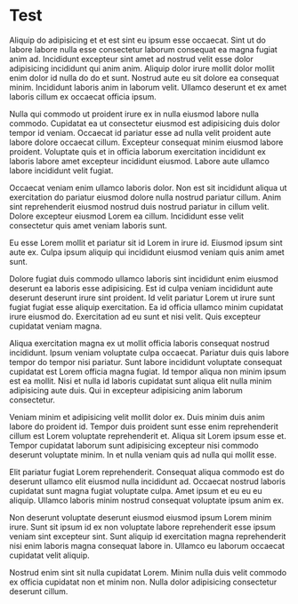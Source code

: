 # Test

Aliquip do adipisicing et et est sint eu ipsum esse occaecat. Sint ut do labore labore nulla esse consectetur laborum consequat ea magna fugiat anim ad. Incididunt excepteur sint amet ad nostrud velit esse dolor adipisicing incididunt qui anim anim. Aliquip dolor irure mollit dolor mollit enim dolor id nulla do do et sunt. Nostrud aute eu sit dolore ea consequat minim. Incididunt laboris anim in laborum velit. Ullamco deserunt et ex amet laboris cillum ex occaecat officia ipsum.

Nulla qui commodo ut proident irure ex in nulla eiusmod labore nulla commodo. Cupidatat ea ut consectetur eiusmod est adipisicing duis dolor tempor id veniam. Occaecat id pariatur esse ad nulla velit proident aute labore dolore occaecat cillum. Excepteur consequat minim eiusmod labore proident. Voluptate quis et in officia laborum exercitation incididunt ex laboris labore amet excepteur incididunt eiusmod. Labore aute ullamco labore incididunt velit fugiat.

Occaecat veniam enim ullamco laboris dolor. Non est sit incididunt aliqua ut exercitation do pariatur eiusmod dolore nulla nostrud pariatur cillum. Anim sint reprehenderit eiusmod nostrud duis nostrud pariatur in cillum velit. Dolore excepteur eiusmod Lorem ea cillum. Incididunt esse velit consectetur quis amet veniam laboris sunt.

Eu esse Lorem mollit et pariatur sit id Lorem in irure id. Eiusmod ipsum sint aute ex. Culpa ipsum aliquip qui incididunt eiusmod veniam quis anim amet sunt.

Dolore fugiat duis commodo ullamco laboris sint incididunt enim eiusmod deserunt ea laboris esse adipisicing. Est id culpa veniam incididunt aute deserunt deserunt irure sint proident. Id velit pariatur Lorem ut irure sunt fugiat fugiat esse aliquip exercitation. Ea id officia ullamco minim cupidatat irure eiusmod do. Exercitation ad eu sunt et nisi velit. Quis excepteur cupidatat veniam magna.

Aliqua exercitation magna ex ut mollit officia laboris consequat nostrud incididunt. Ipsum veniam voluptate culpa occaecat. Pariatur duis quis labore tempor do tempor nisi pariatur. Sunt labore incididunt voluptate consequat cupidatat est Lorem officia magna fugiat. Id tempor aliqua non minim ipsum est ea mollit. Nisi et nulla id laboris cupidatat sunt aliqua elit nulla minim adipisicing aute duis. Qui in excepteur adipisicing anim laborum consectetur.

Veniam minim et adipisicing velit mollit dolor ex. Duis minim duis anim labore do proident id. Tempor duis proident sunt esse enim reprehenderit cillum est Lorem voluptate reprehenderit et. Aliqua sit Lorem ipsum esse et. Tempor cupidatat laborum sunt adipisicing excepteur nisi commodo deserunt voluptate minim. In et nulla veniam quis ad nulla qui mollit esse.

Elit pariatur fugiat Lorem reprehenderit. Consequat aliqua commodo est do deserunt ullamco elit eiusmod nulla incididunt ad. Occaecat nostrud laboris cupidatat sunt magna fugiat voluptate culpa. Amet ipsum et eu eu eu aliquip. Ullamco laboris minim nostrud consequat voluptate ipsum anim ex.

Non deserunt voluptate deserunt eiusmod eiusmod ipsum Lorem minim irure. Sunt sit ipsum id ex non voluptate labore reprehenderit esse ipsum veniam sint excepteur sint. Sunt aliquip id exercitation magna reprehenderit nisi enim laboris magna consequat labore in. Ullamco eu laborum occaecat cupidatat velit aliquip.

Nostrud enim sint sit nulla cupidatat Lorem. Minim nulla duis velit commodo ex officia cupidatat non et minim non. Nulla dolor adipisicing consectetur deserunt cillum.
